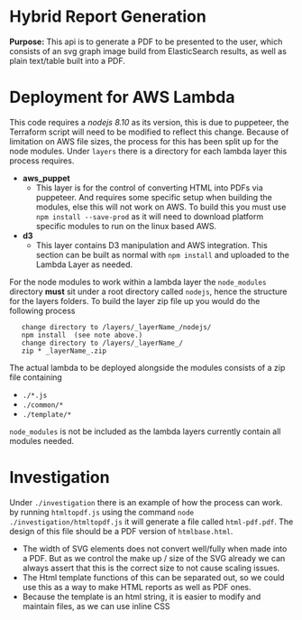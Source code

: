 # Hybrid Report Generation
**Purpose:** This api is to generate a PDF to be presented to the user, which consists of an svg graph image build from ElasticSearch results, as well as plain text/table built into a PDF.

# Deployment for AWS Lambda
This code requires a *nodejs 8.10* as its version, this is due to puppeteer, the Terraform script will need to be modified to reflect this change.
Because of limitation on AWS file sizes, the process for this has been split up for the node modules. Under `layers` there is a directory for each lambda layer this process requires.
+ **aws_puppet**
   + This layer is for the control of converting HTML into PDFs via puppeteer. And requires some specific setup when building the modules, else this will not work on AWS. To build this you must use `npm install --save-prod` as it will need to download platform specific modules to run on the linux based AWS.
+ **d3**
   + This layer contains D3 manipulation and AWS integration. This section can be built as normal with `npm install` and uploaded to the Lambda Layer as needed.

For the node modules to work within a lambda layer the `node_modules` directory **must** sit under a root directory called `nodejs`, hence the structure for the layers folders. To build the layer zip file up you would do the following process
```
   change directory to /layers/_layerName_/nodejs/
   npm install  (see note above.)
   change directory to /layers/_layerName_/
   zip * _layerName_.zip
```
The actual lambda to be deployed alongside the modules consists of a zip file containing
+ `./*.js`
+ `./common/*`
+ `./template/*`

`node_modules` is not be included as the lambda layers currently contain all modules needed.


# Investigation
Under `./investigation` there is an example of how the process can work. by running `htmltopdf.js` using the command `node ./investigation/htmltopdf.js` it will generate a file called `html-pdf.pdf`. The design of this file should be a PDF version of `htmlbase.html`.
+ The width of SVG elements does not convert well/fully when made into a PDF. But as we control the make up / size of the SVG already we can always assert that this is the correct size to not cause scaling issues.
+ The Html template functions of this can be separated out, so we could use this as a way to make HTML reports as well as PDF ones.
+ Because the template is an html string, it is easier to modify and maintain files, as we can use inline CSS
